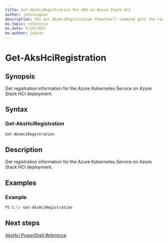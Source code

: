 ```yaml
---
title: Get-AksHciRegistration for AKS on Azure Stack HCI
author: jessicaguan
description: The Get-AksHciRegistration PowerShell command gets the registration information for the Azure Kubernetes Service on Azure Stack HCI deployment.
ms.topic: reference
ms.date: 5/19/2021
ms.author: jeguan
---
```


# Get-AksHciRegistration

## Synopsis
Get registration information for the Azure Kubernetes Service on Azure Stack HCI deployment.

## Syntax

### Get-AksHciRegistration
```powershell
Get-AksHciRegistration
```

## Description
Get registration information for the Azure Kubernetes Service on Azure Stack HCI deployment.

## Examples

### Example
```powershell
PS C:\> Get-AksHciRegistration
```
## Next steps

[AksHci PowerShell Reference](index.md)
